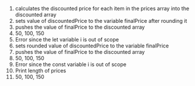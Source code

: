 1. calculates the discounted price for each item in the prices array into the discounted array
2. sets value of discountedPrice to the variable finalPrice after rounding it
3. pushes the value of finalPrice to the discounted array 
4. 50, 100, 150
5. Error since the let variable i is out of scope
6. sets rounded value of discountedPrice to the variable finalPrice
7. pushes the value of finalPrice to the discounted array 
8. 50, 100, 150
9. Error since the const variable i is out of scope
10. Print length of prices
11. 50, 100, 150
